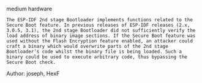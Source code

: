 medium hardware

    The ESP-IDF 2nd stage Bootloader implements functions related to the Secure Boot feature. In previous releases of ESP-IDF releases (2.x, 3.0.5, 3.1), the 2nd stage Bootloader did not sufficiently verify the load address of binary image sections. If the Secure Boot feature was used without the Flash Encryption feature enabled, an attacker could craft a binary which would overwrite parts of the 2nd stage Bootloader’s code whilst the binary file is being loaded. Such a binary could be used to execute arbitrary code, thus bypassing the Secure Boot check.

Author: joseph, HexF
